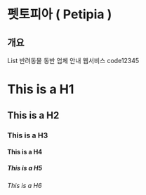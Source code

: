 펫토피아 ( Petipia )
=============
개요
-------------
List 반려동물 동반 업체 안내 웹서비스
code12345
# This is a H1
## This is a H2
### This is a H3
#### This is a H4
##### This is a H5
###### This is a H6
